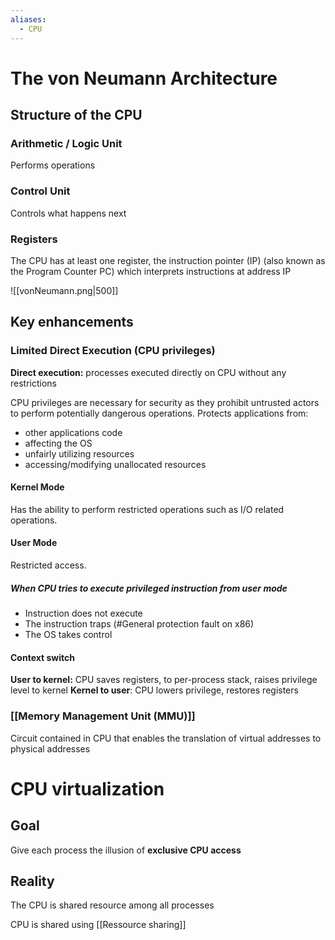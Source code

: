 ```yaml
---
aliases:
  - CPU
---
```


# The von Neumann Architecture
## Structure of the CPU
### Arithmetic / Logic Unit
Performs operations
### Control Unit
Controls what happens next
### Registers
The CPU has at least one register, the instruction pointer (IP) (also known as the Program Counter PC) which interprets instructions at address IP

![[vonNeumann.png|500]]

## Key enhancements

### Limited Direct Execution (CPU privileges)

**Direct execution:** processes executed directly on CPU without any restrictions

CPU privileges are necessary for security as they prohibit untrusted actors to perform potentially dangerous operations.
Protects applications from:
- other applications code
- affecting the OS
- unfairly utilizing resources
- accessing/modifying unallocated resources
#### Kernel Mode
Has the ability to perform restricted operations such as I/O related operations.
#### User Mode
Restricted access.

##### When CPU tries to execute privileged instruction from user mode
- Instruction does not execute
- The instruction traps (#General protection fault on x86)
- The OS takes control 
#### Context switch
**User to kernel:** CPU saves registers, to per-process stack, raises privilege level to kernel
**Kernel to user**: CPU lowers privilege, restores registers

### [[Memory Management Unit (MMU)]] 
Circuit contained in CPU that enables the translation of virtual addresses to physical addresses

# CPU virtualization
## Goal
Give each process the illusion of **exclusive CPU access**

## Reality
The CPU is shared resource among all processes

CPU is shared using [[Ressource sharing]]

